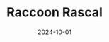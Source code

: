 ---
title: "Raccoon Rascal"
tags: "card"
date: "2024-10-01"


cardItem:
    title: Raccoon Rascal
    role: Gameplay/System/UI programmer
    summaryOne: First game project at FutureGames, play as a raccoon trying to steal items, while not trying to get captured.
    summaryTwo: Worked on pick-ups, save system, buffs system, and store system.
    url: 
    urlText:   
    imageUrl: images/project_img/Raccon_Rascal.png
    startDate: "2024/10"
    endDate: "2024/11"
    peopleAmount: 15
    timeWorked: 3 weeks
    engine: Unity

---